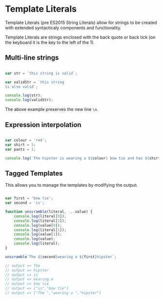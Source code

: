 # Template Literals

Template Literals (pre  ES2015 String Literals) allow for strings to be created with extended syntacticaly components and functionality.

Template Literals are strings enclosed with the back quote or back tick (on the keyboard it is the key to the left of the 1).

## Multi-line strings

```javascript

var str = `this string is valid`;

var validStr = `this string
is also valid`;

console.log(str);
console.log(validStr);

```

The above example preserves the new line `\n`.

## Expression interpolation

```javascript

var colour = 'red';
var shirt = 5;
var pants = 1;

console.log(`The hipster is wearing a ${colour} bow tie and has ${shirt + pants} pockets.`);

```
## Tagged Templates

This allows you to manage the templates by modifying the output.

```javascript

var first = 'bow tie';
var second = 'is';

function unscramble(literal, ...value) {
	console.log(literal[0]);
	console.log(literal[2]);
	console.log(value[0]);
	console.log(literal[1]);
	console.log(value[1]);
	console.log(value);
	console.log(literal);
}

unscramble`The ${second}wearing a ${first}hipster`;

// output => The 
// output => hipster
// output => is
// output => wearing a 
// output => bow tie
// output => ["is","bow tie"]
// output => ["The ","wearing a ","hipster"]

```

